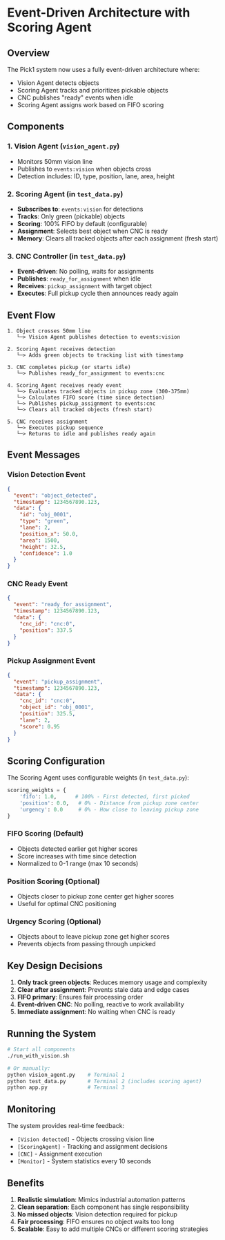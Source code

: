 # Event-Driven Architecture with Scoring Agent

## Overview

The Pick1 system now uses a fully event-driven architecture where:
- Vision Agent detects objects
- Scoring Agent tracks and prioritizes pickable objects
- CNC publishes "ready" events when idle
- Scoring Agent assigns work based on FIFO scoring

## Components

### 1. Vision Agent (`vision_agent.py`)
- Monitors 50mm vision line
- Publishes to `events:vision` when objects cross
- Detection includes: ID, type, position, lane, area, height

### 2. Scoring Agent (in `test_data.py`)
- **Subscribes to**: `events:vision` for detections
- **Tracks**: Only green (pickable) objects
- **Scoring**: 100% FIFO by default (configurable)
- **Assignment**: Selects best object when CNC is ready
- **Memory**: Clears all tracked objects after each assignment (fresh start)

### 3. CNC Controller (in `test_data.py`)
- **Event-driven**: No polling, waits for assignments
- **Publishes**: `ready_for_assignment` when idle
- **Receives**: `pickup_assignment` with target object
- **Executes**: Full pickup cycle then announces ready again

## Event Flow

```
1. Object crosses 50mm line
   └─> Vision Agent publishes detection to events:vision

2. Scoring Agent receives detection
   └─> Adds green objects to tracking list with timestamp

3. CNC completes pickup (or starts idle)
   └─> Publishes ready_for_assignment to events:cnc

4. Scoring Agent receives ready event
   └─> Evaluates tracked objects in pickup zone (300-375mm)
   └─> Calculates FIFO score (time since detection)
   └─> Publishes pickup_assignment to events:cnc
   └─> Clears all tracked objects (fresh start)

5. CNC receives assignment
   └─> Executes pickup sequence
   └─> Returns to idle and publishes ready again
```

## Event Messages

### Vision Detection Event
```json
{
  "event": "object_detected",
  "timestamp": 1234567890.123,
  "data": {
    "id": "obj_0001",
    "type": "green",
    "lane": 2,
    "position_x": 50.0,
    "area": 1500,
    "height": 32.5,
    "confidence": 1.0
  }
}
```

### CNC Ready Event
```json
{
  "event": "ready_for_assignment",
  "timestamp": 1234567890.123,
  "data": {
    "cnc_id": "cnc:0",
    "position": 337.5
  }
}
```

### Pickup Assignment Event
```json
{
  "event": "pickup_assignment",
  "timestamp": 1234567890.123,
  "data": {
    "cnc_id": "cnc:0",
    "object_id": "obj_0001",
    "position": 325.5,
    "lane": 2,
    "score": 0.95
  }
}
```

## Scoring Configuration

The Scoring Agent uses configurable weights (in `test_data.py`):

```python
scoring_weights = {
    'fifo': 1.0,      # 100% - First detected, first picked
    'position': 0.0,   # 0% - Distance from pickup zone center
    'urgency': 0.0     # 0% - How close to leaving pickup zone
}
```

### FIFO Scoring (Default)
- Objects detected earlier get higher scores
- Score increases with time since detection
- Normalized to 0-1 range (max 10 seconds)

### Position Scoring (Optional)
- Objects closer to pickup zone center get higher scores
- Useful for optimal CNC positioning

### Urgency Scoring (Optional)
- Objects about to leave pickup zone get higher scores
- Prevents objects from passing through unpicked

## Key Design Decisions

1. **Only track green objects**: Reduces memory usage and complexity
2. **Clear after assignment**: Prevents stale data and edge cases
3. **FIFO primary**: Ensures fair processing order
4. **Event-driven CNC**: No polling, reactive to work availability
5. **Immediate assignment**: No waiting when CNC is ready

## Running the System

```bash
# Start all components
./run_with_vision.sh

# Or manually:
python vision_agent.py    # Terminal 1
python test_data.py       # Terminal 2 (includes scoring agent)
python app.py             # Terminal 3
```

## Monitoring

The system provides real-time feedback:
- `[Vision detected]` - Objects crossing vision line
- `[ScoringAgent]` - Tracking and assignment decisions
- `[CNC]` - Assignment execution
- `[Monitor]` - System statistics every 10 seconds

## Benefits

1. **Realistic simulation**: Mimics industrial automation patterns
2. **Clean separation**: Each component has single responsibility
3. **No missed objects**: Vision detection required for pickup
4. **Fair processing**: FIFO ensures no object waits too long
5. **Scalable**: Easy to add multiple CNCs or different scoring strategies